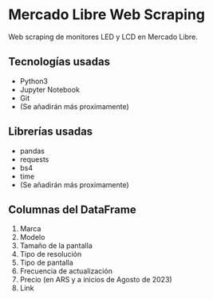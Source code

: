 # Mercado Libre Web Scraping
Web scraping de monitores LED y LCD en Mercado Libre.

## Tecnologías usadas
* Python3
* Jupyter Notebook
* Git
* (Se añadirán más proximamente)

## Librerías usadas
* pandas
* requests
* bs4
* time
* (Se añadirán más proximamente)

## Columnas del DataFrame
1. Marca
2. Modelo
3. Tamaño de la pantalla
4. Tipo de resolución
5. Tipo de pantalla
6. Frecuencia de actualización
7. Precio (en ARS y a inicios de Agosto de 2023)
8. Link
